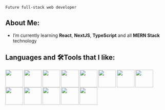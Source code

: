 `Future full-stack web developer`

## About Me:

- I’m currently learning **React**, **NextJS**, **TypeScript** and all **MERN Stack** technology
 
## Languages and 🛠️Tools that I like:

<img align="left" width="55px" src="https://cdn.jsdelivr.net/gh/devicons/devicon/icons/typescript/typescript-original.svg" />
<img align="left" width="55px" src="https://cdn.jsdelivr.net/gh/devicons/devicon/icons/javascript/javascript-original.svg" />
<img align="left" width="55px" src="https://cdn.jsdelivr.net/gh/devicons/devicon/icons/react/react-original.svg" />
<img align="left" width="55px" src="https://profilinator.rishav.dev/skills-assets/tailwindcss.svg" />
<img align="left" width="55px" src="https://cdn.jsdelivr.net/gh/devicons/devicon/icons/nodejs/nodejs-original-wordmark.svg" />
<img align="left" width="55px" src="https://cdn.jsdelivr.net/gh/devicons/devicon/icons/express/express-original.svg" />
<img align="left" width="55px" src="https://cdn.jsdelivr.net/gh/devicons/devicon/icons/mongodb/mongodb-original-wordmark.svg" />
<img align="left" width="55px" src="https://cdn.jsdelivr.net/gh/devicons/devicon/icons/html5/html5-original-wordmark.svg" />
<img align="left" width="55px" src="https://cdn.jsdelivr.net/gh/devicons/devicon/icons/css3/css3-original-wordmark.svg" />
<img align="left" width="55px" src="https://cdn.jsdelivr.net/gh/devicons/devicon/icons/mysql/mysql-original-wordmark.svg"/> 
<img align="left" width="55px" src="https://cdn.jsdelivr.net/gh/devicons/devicon/icons/npm/npm-original-wordmark.svg" />
<img align="left" width="55px" src="https://cdn.jsdelivr.net/gh/devicons/devicon/icons/vscode/vscode-original-wordmark.svg" />
<img align="left" width="55px" src="https://cdn.jsdelivr.net/gh/devicons/devicon/icons/git/git-original.svg" />
